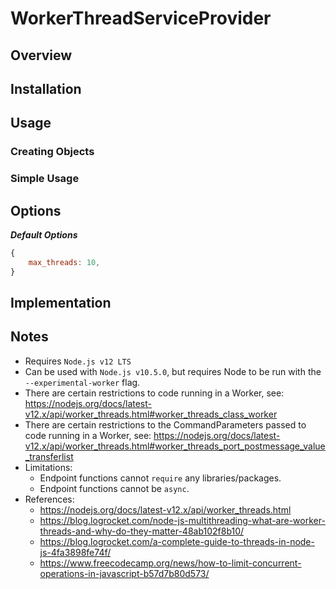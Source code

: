 
# WorkerThreadServiceProvider

## Overview


## Installation


## Usage

### Creating Objects

### Simple Usage


## Options

***Default Options***
```javascript
{
	max_threads: 10,
}
```

## Implementation


## Notes

- Requires `Node.js v12 LTS`
- Can be used with `Node.js v10.5.0`, but requires Node to be run with the `--experimental-worker` flag.
- There are certain restrictions to code running in a Worker,
	see: https://nodejs.org/docs/latest-v12.x/api/worker_threads.html#worker_threads_class_worker
- There are certain restrictions to the CommandParameters passed to code running in a Worker,
	see: https://nodejs.org/docs/latest-v12.x/api/worker_threads.html#worker_threads_port_postmessage_value_transferlist
- Limitations:
	- Endpoint functions cannot `require` any libraries/packages.
	- Endpoint functions cannot be `async`.
- References:
	- https://nodejs.org/docs/latest-v12.x/api/worker_threads.html
	- https://blog.logrocket.com/node-js-multithreading-what-are-worker-threads-and-why-do-they-matter-48ab102f8b10/
	- https://blog.logrocket.com/a-complete-guide-to-threads-in-node-js-4fa3898fe74f/
	- https://www.freecodecamp.org/news/how-to-limit-concurrent-operations-in-javascript-b57d7b80d573/


